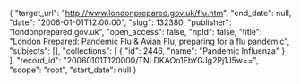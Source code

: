 {
  "target_url": "http://www.londonprepared.gov.uk/flu.htm", 
  "end_date": null, 
  "date": "2006-01-01T12:00:00", 
  "slug": 132380, 
  "publisher": "londonprepared.gov.uk", 
  "open_access": false, 
  "npld": false, 
  "title": "London Prepared: Pandemic Flu & Avian Flu, preparing for a flu pandemic", 
  "subjects": [], 
  "collections": [
    {
      "id": 2446, 
      "name": "Pandemic Influenza"
    }
  ], 
  "record_id": "20060101T120000/TNLDKAOo1FbYGJg2Pj1J5w==", 
  "scope": "root", 
  "start_date": null
}

